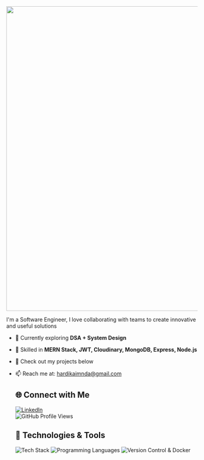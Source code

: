 

<body>

  <div style="text-align: center;">
    <img width="800" src="https://readme-typing-svg.herokuapp.com?font=JetBrains+Mono&weight=600&size=30&duration=3000&color=2AF7B4&width=800&lines=Hi+there%2C+I'm+Hardik+Joshi%21+%F0%9F%91%8B;Let's+Connect!" />
  </div>

  <p>I'm a Software Engineer, I love collaborating with teams to create innovative and useful solutions</p>

- 🌱 Currently exploring **DSA + System Design**  
- 🚀 Skilled in **MERN Stack, JWT, Cloudinary, MongoDB, Express, Node.js**  
- 📂 Check out my projects below  
- 📫 Reach me at: hardikaimnda@gmail.com

  <h2>🌐 Connect with Me</h2>

  <a href="www.linkedin.com/in/hardik-joshi12">
    <img src="https://skillicons.dev/icons?i=linkedin" alt="LinkedIn" />
  </a>
  <br />
  <img src="https://komarev.com/ghpvc/?username=Hardikjoshi-18" alt="GitHub Profile Views" />

  <h2>🚀 Technologies & Tools</h2>

  <img src="https://skillicons.dev/icons?i=html,css,js,mongodb,express,nodejs,react,express,next,tailwind,vue,firebase,rails" alt="Tech Stack" />
  <img src="https://skillicons.dev/icons?i=c,cpp,javascript,typescript,python,java,solidity,ruby&theme=dark" alt="Programming Languages" />
  <img src="https://skillicons.dev/icons?i=bash,git,github,docker" alt="Version Control & Docker" />


</body>

</html> 

